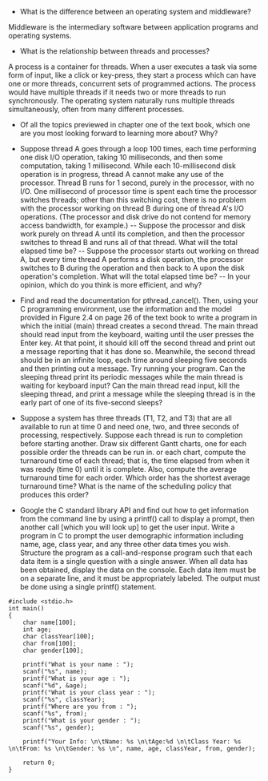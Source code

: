 - What is the difference between an operating system and middleware?

Middleware is the intermediary software between application programs and operating systems.

- What is the relationship between threads and processes?

A process is a container for threads. When a user executes a task via some form of input, like a click or key-press, they start a process which can have one or more threads, concurrent sets of programmed actions. The process would have multiple threads if it needs two or more threads to run synchronously. The operating system naturally runs multiple threads simultaneously, often from many different processes.

- Of all the topics previewed in chapter one of the text book, which one are you most looking forward to learning more about? Why?

- Suppose thread A goes through a loop 100 times, each time performing one disk I/O operation, taking 10 milliseconds, and then some computation, taking 1 millisecond. While each 10-millisecond disk operation is in progress, thread A cannot make any use of the processor. Thread B runs for 1 second, purely in the processor, with no I/O. One millisecond of processor time is spent each time the processor switches threads; other than this switching cost, there is no problem with the processor working on thread B during one of thread A's I/O operations. (The processor and disk drive do not contend for memory access bandwidth, for example.)
-- Suppose the processor and disk work purely on thread A until its completion, and then the processor switches to thread B and runs all of that thread. What will the total elapsed time be?
-- Suppose the processor starts out working on thread A, but every time thread A performs a disk operation, the processor switches to B during the operation and then back to A upon the disk operation's completion. What will the total elapsed time be?
-- In your opinion, which do you think is more efficient, and why?

- Find and read the documentation for pthread_cancel(). Then, using your C programming environment, use the information and the model provided in Figure 2.4 on page 26 of the text book to write a program in which the initial (main) thread creates a second thread. The main thread should read input from the keyboard, waiting until the user presses the Enter key. At that point, it should kill off the second thread and print out a message reporting that it has done so. Meanwhile, the second thread should be in an infinite loop, each time around sleeping five seconds and then printing out a message. Try running your program. Can the sleeping thread print its periodic messages while the main thread is waiting for keyboard input? Can the main thread read input, kill the sleeping thread, and print a message while the sleeping thread is in the early part of one of its five-second sleeps?

- Suppose a system has three threads (T1, T2, and T3) that are all available to run at time 0 and need one, two, and three seconds of processing, respectively. Suppose each thread is run to completion before starting another. Draw six different Gantt charts, one for each possible order the threads can be run in. or each chart, compute the turnaround time of each thread; that is, the time elapsed from when it was ready (time 0) until it is complete. Also, compute the average turnaround time for each order. Which order has the shortest average turnaround time? What is the name of the scheduling policy that produces this order?

- Google the C standard library API and find out how to get information from the command line by using a printf() call to display a prompt, then another call [which you will look up] to get the user input. Write a program in C to prompt the user demographic information including name, age, class year, and any three other data times you wish. Structure the program as a call-and-response program such that each data item is a single question with a single answer. When all data has been obtained, display the data on the console. Each data item must be on a separate line, and it must be appropriately labeled. The output must be done using a single printf() statement.

```
#include <stdio.h>
int main()
{
    char name[100];
    int age;
    char classYear[100];
    char from[100]; 
    char gender[100]; 

    printf("What is your name : ");
    scanf("%s", name);
    printf("What is your age : ");
    scanf("%d", &age);
    printf("What is your class year : ");
    scanf("%s", classYear);
    printf("Where are you from : ");
    scanf("%s", from);
    printf("What is your gender : ");
    scanf("%s", gender);

    printf("Your Info: \n\tName: %s \n\tAge:%d \n\tClass Year: %s \n\tFrom: %s \n\tGender: %s \n", name, age, classYear, from, gender);

    return 0;
}
```
